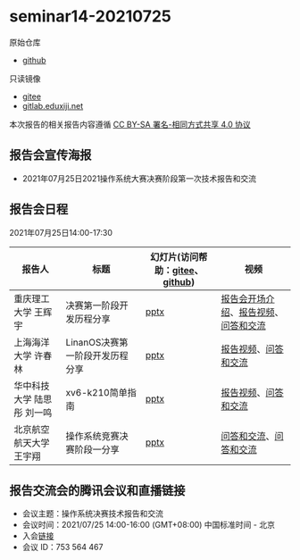 # seminar14-20210725

原始仓库
 * [github](https://github.com/oscomp/seminar14-20210725/blob/main/README.md)

只读镜像
 * [gitee](https://gitee.com/oscomp/seminar14-20210725)
 * [gitlab.eduxiji.net](https://gitlab.eduxiji.net/oscomp/seminar14-20210725)

本次报告的相关报告内容遵循 [CC BY-SA 署名-相同方式共享 4.0 协议](https://creativecommons.org/licenses/by-sa/4.0/deed.zh)

## 报告会宣传海报

 * 2021年07月25日2021操作系统大赛决赛阶段第一次技术报告和交流

## 报告会日程

2021年07月25日14:00-17:30

| 报告人 | 标题                              | 幻灯片(访问帮助：[gitee](https://gitee.com/oscomp/seminar0-20201226/blob/main/20210110-tencent-help.pdf)、[github](https://github.com/oscomp/seminar0-20201226/blob/main/20210110-tencent-help.pdf)) | 视频 |
| ------ | --------------------------------- | ------------------------------------------------------------ | ---- |
| 重庆理工大学 王辉宇 | 决赛第一阶段开发历程分享 | [pptx](https://lexiangla.com/teams/k100041/docs/33742a4eed2811eb8b92a2b892cfa44b?company_from=79350bd4d06911ea91f05254002f1020) | [报告会开场介绍](https://lexiangla.com/teams/k100041/classes/49ecd380edb311eb8895b68665daf7f9/courses/0bd28f6eedb211ebb652720ed9b5427e)、[报告视频](https://lexiangla.com/teams/k100041/classes/49ecd380edb311eb8895b68665daf7f9/courses/0be64d9cedb211eb84ef720ed9b5427e)、[问答和交流](https://lexiangla.com/teams/k100041/classes/49ecd380edb311eb8895b68665daf7f9/courses/34a11c76edb211eba5f2be6e4ce43e96) |
| 上海海洋大学 许春林 | LinanOS决赛第一阶段开发历程分享 | [pptx](https://lexiangla.com/teams/k100041/docs/3d3e1bb6ed2811eba32d16fe3e3b1c3d?company_from=79350bd4d06911ea91f05254002f1020) | [报告视频](https://lexiangla.com/teams/k100041/classes/49ecd380edb311eb8895b68665daf7f9/courses/34aa071eedb211eb965bbe6e4ce43e96)、[问答和交流](https://lexiangla.com/teams/k100041/classes/49ecd380edb311eb8895b68665daf7f9/courses/0b5feeaaedb211eb88f6720ed9b5427e) |
| 华中科技大学 陆思彤 刘一鸣 | xv6-k210简单指南 | [pptx](https://lexiangla.com/teams/k100041/docs/45b3cc5aed2811eb868c5ee197a0855f?company_from=79350bd4d06911ea91f05254002f1020) | [报告视频](https://lexiangla.com/teams/k100041/classes/49ecd380edb311eb8895b68665daf7f9/courses/0b7c1170edb211eb92fb720ed9b5427e)、[问答和交流](https://lexiangla.com/teams/k100041/classes/49ecd380edb311eb8895b68665daf7f9/courses/0bceb6dcedb211eb9101720ed9b5427e) |
| 北京航空航天大学 王宇翔| 操作系统竞赛决赛阶段一分享 | [pptx](https://lexiangla.com/teams/k100041/docs/4e930f66ed2811ebbe5b4a593ed3e5f0?company_from=79350bd4d06911ea91f05254002f1020) | [问答和交流](https://lexiangla.com/teams/k100041/classes/49ecd380edb311eb8895b68665daf7f9/courses/0b7fd9e0edb211eb8cb4720ed9b5427e)、[问答和交流](https://lexiangla.com/teams/k100041/classes/49ecd380edb311eb8895b68665daf7f9/courses/0b972d16edb211ebb689720ed9b5427e) |

## 报告交流会的腾讯会议和直播链接

 * 会议主题：操作系统决赛技术报告和交流
 * 会议时间：2021/07/25 14:00-16:00 (GMT+08:00) 中国标准时间 - 北京
 * 入会[链接](https://meeting.tencent.com/s/00mLwfvoEAIh)
 * 会议 ID：753 564 467
